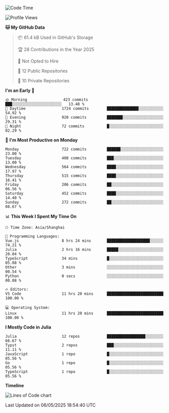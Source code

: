 <!--START_SECTION:waka-->
![Code Time](http://img.shields.io/badge/Code%20Time-399%20hrs%2030%20mins-blue)

![Profile Views](http://img.shields.io/badge/Profile%20Views-0-blue)

**🐱 My GitHub Data** 

> 📦 61.4 kB Used in GitHub's Storage 
 > 
> 🏆 28 Contributions in the Year 2025
 > 
> 🚫 Not Opted to Hire
 > 
> 📜 12 Public Repositories 
 > 
> 🔑 10 Private Repositories 
 > 
**I'm an Early 🐤** 

```text
🌞 Morning                423 commits         ███░░░░░░░░░░░░░░░░░░░░░░   13.48 % 
🌆 Daytime                1724 commits        ██████████████░░░░░░░░░░░   54.92 % 
🌃 Evening                920 commits         ███████░░░░░░░░░░░░░░░░░░   29.31 % 
🌙 Night                  72 commits          █░░░░░░░░░░░░░░░░░░░░░░░░   02.29 % 
```
📅 **I'm Most Productive on Monday** 

```text
Monday                   722 commits         ██████░░░░░░░░░░░░░░░░░░░   23.00 % 
Tuesday                  408 commits         ███░░░░░░░░░░░░░░░░░░░░░░   13.00 % 
Wednesday                564 commits         ████░░░░░░░░░░░░░░░░░░░░░   17.97 % 
Thursday                 515 commits         ████░░░░░░░░░░░░░░░░░░░░░   16.41 % 
Friday                   206 commits         ██░░░░░░░░░░░░░░░░░░░░░░░   06.56 % 
Saturday                 452 commits         ████░░░░░░░░░░░░░░░░░░░░░   14.40 % 
Sunday                   272 commits         ██░░░░░░░░░░░░░░░░░░░░░░░   08.67 % 
```


📊 **This Week I Spent My Time On** 

```text
🕑︎ Time Zone: Asia/Shanghai

💬 Programming Languages: 
Vue.js                   8 hrs 24 mins       ███████████████████░░░░░░   74.21 % 
Julia                    2 hrs 16 mins       █████░░░░░░░░░░░░░░░░░░░░   20.04 % 
TypeScript               34 mins             █░░░░░░░░░░░░░░░░░░░░░░░░   05.08 % 
Other                    3 mins              ░░░░░░░░░░░░░░░░░░░░░░░░░   00.54 % 
Python                   0 secs              ░░░░░░░░░░░░░░░░░░░░░░░░░   00.08 % 

🔥 Editors: 
VS Code                  11 hrs 20 mins      █████████████████████████   100.00 % 

💻 Operating System: 
Linux                    11 hrs 20 mins      █████████████████████████   100.00 % 
```

**I Mostly Code in Julia** 

```text
Julia                    12 repos            █████████████████░░░░░░░░   66.67 % 
Typst                    2 repos             ███░░░░░░░░░░░░░░░░░░░░░░   11.11 % 
JavaScript               1 repo              █░░░░░░░░░░░░░░░░░░░░░░░░   05.56 % 
Go                       1 repo              █░░░░░░░░░░░░░░░░░░░░░░░░   05.56 % 
TypeScript               1 repo              █░░░░░░░░░░░░░░░░░░░░░░░░   05.56 % 
```



**Timeline**

![Lines of Code chart](https://raw.githubusercontent.com/dhtantoy/dhtantoy/main/assets/bar_graph.png)


 Last Updated on 06/05/2025 18:54:40 UTC
<!--END_SECTION:waka-->



<!--
**dhtantoy/dhtantoy** is a ✨ _special_ ✨ repository because its `README.md` (this file) appears on your GitHub profile.

Here are some ideas to get you started:

- 🔭 I’m currently working on ...
- 🌱 I’m currently learning ...
- 👯 I’m looking to collaborate on ...
- 🤔 I’m looking for help with ...
- 💬 Ask me about ...
- 📫 How to reach me: ...
- 😄 Pronouns: ...
- ⚡ Fun fact: ...
-->
